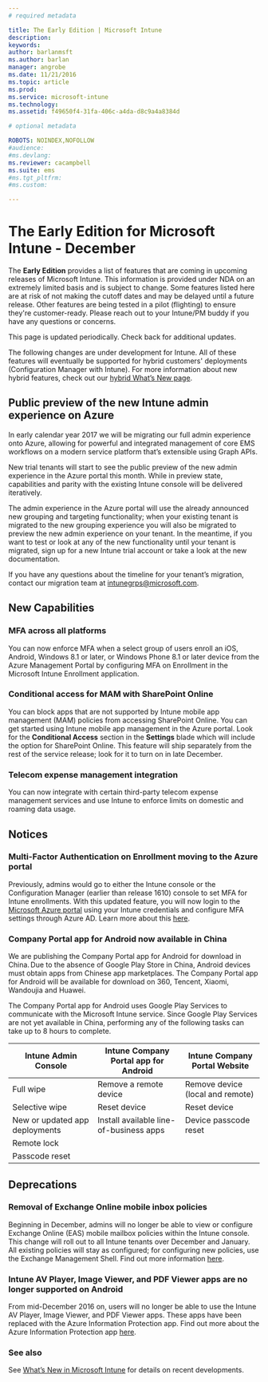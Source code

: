 ```yaml
---
# required metadata

title: The Early Edition | Microsoft Intune
description:
keywords:
author: barlanmsft
ms.author: barlan
manager: angrobe
ms.date: 11/21/2016
ms.topic: article
ms.prod:
ms.service: microsoft-intune
ms.technology:
ms.assetid: f49650f4-31fa-406c-a4da-d8c9a4a8384d

# optional metadata

ROBOTS: NOINDEX,NOFOLLOW
#audience:
#ms.devlang:
ms.reviewer: cacampbell
ms.suite: ems
#ms.tgt_pltfrm:
#ms.custom:

---
```


# The Early Edition for Microsoft Intune - December

The **Early Edition** provides a list of features that are coming in upcoming releases of Microsoft Intune. This information is provided under NDA on an extremely limited basis and is subject to change. Some features listed here are at risk of not making the cutoff dates and may be delayed until a future release. Other features are being tested in a pilot (flighting) to ensure they're customer-ready. Please reach out to your Intune/PM buddy if you have any questions or concerns.

This page is updated periodically. Check back for additional updates.

The following changes are under development for Intune. All of these features will eventually be supported for hybrid customers' deployments (Configuration Manager with Intune). For more information about new hybrid features, check out our [hybrid What’s New page](https://technet.microsoft.com/en-US/library/mt718155(TechNet.10).aspx).

<!--736542-->
## Public preview of the new Intune admin experience on Azure

In early calendar year 2017 we will be migrating our full admin experience onto Azure, allowing for powerful and integrated management of core EMS workflows on a modern service platform that’s extensible using Graph APIs.

New trial tenants will start to see the public preview of the new admin experience in the Azure portal this month. While in preview state, capabilities and parity with the existing Intune console will be delivered iteratively.

The admin experience in the Azure portal will use the already announced new grouping and targeting functionality; when your existing tenant is migrated to the new grouping experience you will also be migrated to preview the new admin experience on your tenant. In the meantime, if you want to test or look at any of the new functionality until your tenant is migrated, sign up for a new Intune trial account or take a look at the new documentation.

If you have any questions about the timeline for your tenant’s migration, contact our migration team at [intunegrps@microsoft.com](mailto:intunegrps@microsoft.com).

## New Capabilities

### MFA across all platforms <!--747590-->
You can now enforce MFA when a select group of users enroll an iOS, Android, Windows 8.1 or later, or Windows Phone 8.1 or later device from the Azure Management Portal by configuring MFA on Enrollment in the Microsoft Intune Enrollment application.

### Conditional access for MAM with SharePoint Online <!--VSO 679339-->
You can block apps that are not supported by Intune mobile app management (MAM) policies from accessing SharePoint Online.  You can get started using Intune mobile app management in the Azure portal. Look for the __Conditional Access__ section in the __Settings__ blade which will include the option for SharePoint Online. This feature will ship separately from the rest of the service release; look for it to turn on in late December.

### Telecom expense management integration <!--747605-->
You can now integrate with certain third-party telecom expense management services and use Intune to enforce limits on domestic and roaming data usage.

## Notices

### Multi-Factor Authentication on Enrollment moving to the Azure portal <!--VSO 750545-->
Previously, admins would go to either the Intune console or the Configuration Manager (earlier than release 1610) console to set MFA for Intune enrollments. With this updated feature, you will now login to the [Microsoft Azure portal](https://manage.windowsazure.com) using your Intune credentials and configure MFA settings through Azure AD. Learn more about this [here](https://aka.ms/mfa_ad).

### Company Portal app for Android now available in China <!--VSO 658093-->
We are publishing the Company Portal app for Android for download in China. Due to the absence of Google Play Store in China, Android devices must obtain apps from Chinese app marketplaces. The Company Portal app for Android will be available for download on 360, Tencent, Xiaomi, Wandoujia and Huawei. 

The Company Portal app for Android uses Google Play Services to communicate with the Microsoft Intune service. Since Google Play Services are not yet available in China, performing any of the following tasks can take up to 8 hours to complete. 

|Intune Admin Console|Intune Company Portal app for Android|Intune Company Portal Website|   
|---|---|---|
|Full wipe| Remove a remote device| Remove device (local and remote)|
|Selective wipe| Reset device| Reset device|
|New or updated app deployments| Install available line-of-business apps| Device passcode reset|
|Remote lock|||
|Passcode reset|||

## Deprecations

### Removal of Exchange Online mobile inbox policies <!--770687-->
Beginning in December, admins will no longer be able to view or configure Exchange Online (EAS) mobile mailbox policies within the Intune console. This change will roll out to all Intune tenants over December and January. All existing policies will stay as configured; for configuring new policies, use the Exchange Management Shell. Find out more information [here]( https://technet.microsoft.com/en-us/library/bb123783%28v=exchg.150%29.aspx).

### Intune AV Player, Image Viewer, and PDF Viewer apps are no longer supported on Android <!--747553-->
From mid-December 2016 on, users will no longer be able to use the Intune AV Player, Image Viewer, and PDF Viewer apps. These apps have been replaced with the Azure Information Protection app. Find out more about the Azure Information Protection app [here](https://docs.microsoft.com/information-protection/rms-client/mobile-app-faq).

### See also
See [What’s New in Microsoft Intune](whats-new-in-microsoft-intune.md) for details on recent developments.
